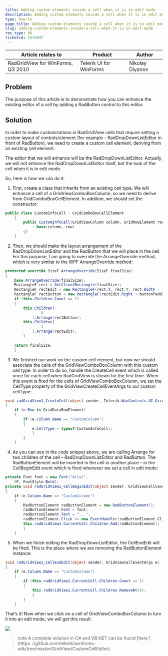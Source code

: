 ```yaml
---
title: Adding custom elements inside a cell when it is in edit mode
description: Adding custom elements inside a cell when it is in edit mode. Check it now!
type: how-to
page_title: Adding custom elements inside a cell when it is in edit mode
slug: adding-custom-elements-inside-a-cell-when-it-is-in-edit-mode
res_type: kb
ticketid: 1576897
---
```


|Article relates to|Product|Author|
|----|----|----|
|RadGridView for WinForms, Q3 2010|Telerik UI for WinForms|Nikolay Diyanov| 
  
## Problem
   
The purpose of this article is to demonstrate how you can enhance the existing editor of a cell by adding a RadButton control to this editor.  
   
## Solution
   
In order to make customizations in RadGridView cells that require setting a custom layout of controls/element (for example – RadDropDownListEditor in front of RadButton), we need to create a custom cell element, deriving from an existing cell element.  
   
The editor that we will enhance will be the RadDropDownListEditor. Actually, we will not enhance the RadDropDownListEditor itself, but the look of the cell when it is in edit mode.  
   
So, here is how we can do it:  
 
1. First, create a class that inherits from an existing cell type. We will enhance a cell of a GridViewComboBoxColumn, so we need to derive from GridComboBoxCellElement. In addition, we should set the constructor:

````C#
public class CustomInfoCell : GridComboBoxCellElement  
    {  
        public CustomInfoCell(GridViewColumn column, GridRowElement row)  
            : base(column, row)  
        {}
    } 

````

2. Then, we should make the layout arrangement of the RadDropDownListEditor and the RadButton that we will place in the cell. For this purpose, I am going to override the ArrangeOverride method, which is very similar to the WPF ArrangeOverride method:
    
````C#
protected override SizeF ArrangeOverride(SizeF finalSize)  
{  
    base.ArrangeOverride(finalSize);  
    RectangleF rect = GetClientRectangle(finalSize);  
    RectangleF rectEdit = new RectangleF(rect.X, rect.Y, rect.Width - (buttonWidth + buttonPadding), rect.Height);  
    RectangleF rectButton = new RectangleF(rectEdit.Right + buttonPadding, rectEdit.Y, buttonWidth, rect.Height);  
    if (this.Children.Count == 2)  
    {  
        this.Children[
                0
            ].Arrange(rectButton);  
        this.Children[
                1
            ].Arrange(rectEdit);
        }  
 
    return finalSize;
    } 

````

3. We finished our work on the custom cell element, but now we should associate the cells of the GridViewComboBoxColumn with this custom cell type. In order to do so, handle the CreateCell event which is called once for each cell when RadGridView is shown for the first time. When this event is fired for the cells of GridViewComboBoxColumn, we set the CellType property of the GridViewCreateCellEventArgs to our custom cell type:
    
````C#
void radGridView1_CreateCell(object sender, Telerik.WinControls.UI.GridViewCreateCellEventArgs e)  
{  
    if (e.Row is GridDataRowElement)  
    {  
        if (e.Column.Name == "CustomColumn")  
        {  
            e.CellType = typeof(CustomInfoCell);
            }
        }
    } 

````

4. As you can see in the code snippet above, we are calling Arrange for two children of the cell – RadDropDownListEditor and RadButton. The RadButtonElement will be inserted in the cell in another place – in the CellBeginEdit event which is fired whenever we set a cell in edit mode:

````C#
private Font font = new Font("Arial",
    9F, FontStyle.Bold);
private void radGridView1_CellBeginEdit(object sender, GridViewCellCancelEventArgs e)
{
    if (e.Column.Name == "CustomColumn")
    {
        RadButtonElement radButtonElement = new RadButtonElement();
        radButtonElement.Font = font;
        radButtonElement.Text = "...";
        radButtonElement.Click += new EventHandler(radButtonElement_Click);
        this.radGridView1.CurrentCell.Children.Add(radButtonElement);
        }
    }

````
 
5. When we finish editing the RadDropDownListEditor, the CellEndEdit will be fired. This is the place where we are removing the RadButtonElement instance:
    
````C#
void radGridView1_CellEndEdit(object sender, GridViewCellEventArgs e)  
{  
    if (e.Column.Name == "CustomColumn")  
    {  
        if (this.radGridView1.CurrentCell.Children.Count == 1)  
        {  
            this.radGridView1.CurrentCell.Children.RemoveAt(0);
            }
        }
    } 

````
   
That’s it! Now when we click on a cell of GridViewComboBoxColumn to turn it into an edit mode, we will get this result:   
 
![](/images/ComplexEditor.png)
   
>note A complete solution in C# and VB.NET can be found [here
    ](https: //github.com/telerik/winforms-sdk/tree/master/GridView/CustomCellEditor).
